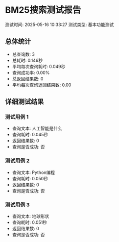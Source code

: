 
# BM25搜索测试报告
测试时间: 2025-05-16 10:33:27
测试类型: 基本功能测试

## 总体统计
- 总查询数: 3
- 总耗时: 0.146秒
- 平均每次查询耗时: 0.049秒
- 查询成功率: 0.00%
- 总返回结果数: 0
- 平均每次查询返回结果数: 0.00

## 详细测试结果

### 测试用例 1
- 查询文本: 人工智能是什么
- 查询耗时: 0.045秒
- 返回结果数: 0
- 查询是否成功: 否

### 测试用例 2
- 查询文本: Python编程
- 查询耗时: 0.050秒
- 返回结果数: 0
- 查询是否成功: 否

### 测试用例 3
- 查询文本: 地球形状
- 查询耗时: 0.051秒
- 返回结果数: 0
- 查询是否成功: 否
